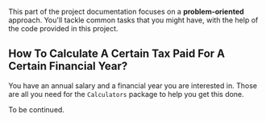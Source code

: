 This part of the project documentation focuses on a
**problem-oriented** approach. You'll tackle common
tasks that you might have, with the help of the code
provided in this project.

## How To Calculate A Certain Tax Paid For A Certain Financial Year?

You have an annual salary and a financial year you are interested in. Those are all you need for the `Calculators` package to help you get this done.

To be continued.